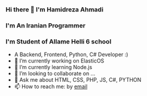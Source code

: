 ### Hi there 👋 I'm Hamidreza Ahmadi
### I'm An Iranian Programmer 
### I'm Student of Allame Helli 6 school
- A Backend, Frontend, Python, C# Developer :)
- 🔭 I’m currently working on ElasticOS
- 🌱 I’m currently learning Node.js
- 👯 I’m looking to collaborate on ...
- 💬 Ask me about HTML, CSS, PHP, JS, C#, PYTHON
- 📫 How to reach me: by <a href="mailto:hmdda@pm.me">email</a>

